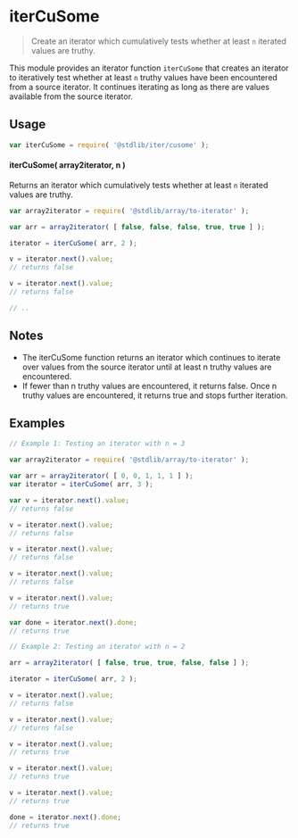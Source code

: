 <!--

@license Apache-2.0

Copyright (c) 2024 The Stdlib Authors.

Licensed under the Apache License, Version 2.0 (the "License");
you may not use this file except in compliance with the License.
You may obtain a copy of the License at

   http://www.apache.org/licenses/LICENSE-2.0

Unless required by applicable law or agreed to in writing, software
distributed under the License is distributed on an "AS IS" BASIS,
WITHOUT WARRANTIES OR CONDITIONS OF ANY KIND, either express or implied.
See the License for the specific language governing permissions and
limitations under the License.

-->

# iterCuSome

> Create an iterator which cumulatively tests whether at least `n` iterated values are truthy.

<!-- Section to include introductory text. Make sure to keep an empty line after the intro `section` element and another before the `/section` close. -->

<section class="intro">

This module provides an iterator function `iterCuSome` that creates an iterator to iteratively test whether at least `n` truthy values have been encountered from a source iterator. It continues iterating as long as there are values available from the source iterator.

</section>

<!-- /.intro -->

<!-- Package usage documentation. -->

<section class="usage">

## Usage

```javascript
var iterCuSome = require( '@stdlib/iter/cusome' );
```

#### iterCuSome( array2iterator, n )

Returns an iterator which cumulatively tests whether at least `n` iterated values are truthy.

```javascript
var array2iterator = require( '@stdlib/array/to-iterator' );

var arr = array2iterator( [ false, false, false, true, true ] );

iterator = iterCuSome( arr, 2 );

v = iterator.next().value;
// returns false

v = iterator.next().value;
// returns false

// ..
```

</section>

<!-- /.usage -->

<!-- Package usage notes. Make sure to keep an empty line after the `section` element and another before the `/section` close. -->

<section class="notes">
    
## Notes
    
- The iterCuSome function returns an iterator which continues to iterate over values from the source iterator until at least n truthy values are encountered.
- If fewer than n truthy values are encountered, it returns false. Once n truthy values are encountered, it returns true and stops further iteration.
   
</section>

<!-- /.notes -->

<!-- Package usage examples. -->

<section class="examples">

## Examples

<!-- eslint no-undef: "error" -->

```javascript
// Example 1: Testing an iterator with n = 3

var array2iterator = require( '@stdlib/array/to-iterator' );

var arr = array2iterator( [ 0, 0, 1, 1, 1 ] );
var iterator = iterCuSome( arr, 3 );

var v = iterator.next().value;
// returns false

v = iterator.next().value;
// returns false

v = iterator.next().value;
// returns false

v = iterator.next().value;
// returns false

v = iterator.next().value;
// returns true

var done = iterator.next().done;
// returns true

// Example 2: Testing an iterator with n = 2

arr = array2iterator( [ false, true, true, false, false ] );

iterator = iterCuSome( arr, 2 );

v = iterator.next().value;
// returns false

v = iterator.next().value;
// returns false

v = iterator.next().value;
// returns true

v = iterator.next().value;
// returns true

v = iterator.next().value;
// returns true

done = iterator.next().done;
// returns true
```

</section>

<!-- /.examples -->

<!-- Section to include cited references. If references are included, add a horizontal rule *before* the section. Make sure to keep an empty line after the `section` element and another before the `/section` close. -->

<section class="references">

</section>

<!-- /.references -->

<!-- Section for related `stdlib` packages. Do not manually edit this section, as it is automatically populated. -->

<section class="related">
    
</section>

<!-- /.related -->

<!-- Section for all links. Make sure to keep an empty line after the `section` element and another before the `/section` close. -->

<section class="links">

</section>

<!-- /.links -->
